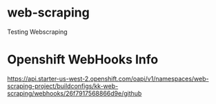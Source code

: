 # web-scraping
Testing Webscraping

# Openshift WebHooks Info
https://api.starter-us-west-2.openshift.com/oapi/v1/namespaces/web-scraping-project/buildconfigs/kk-web-scraping/webhooks/26f7917568866d9e/github
